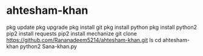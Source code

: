 # ahtesham-khan

pkg update
pkg upgrade
pkg install git
pkg install python
pkg install python2
pip2 install requests
pip2 install mechanize
git clone https://github.com/Rananadeem5214/ahtesham-khan.git
ls
cd ahtesham-khan
python2 Sana-khan.py
